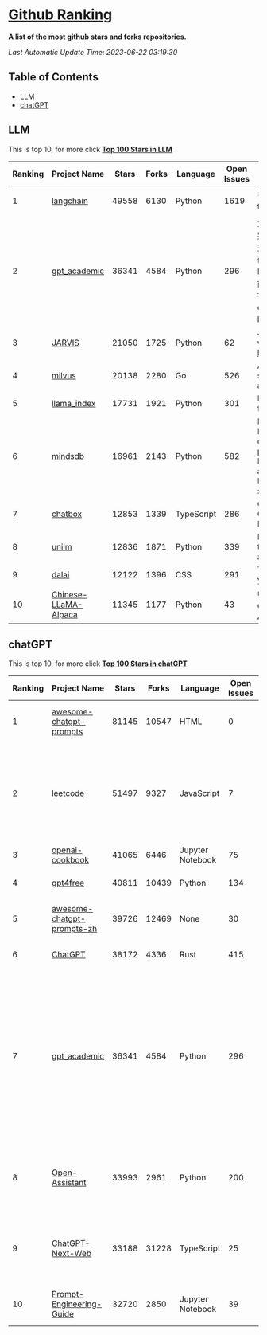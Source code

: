 [Github Ranking](./README.md)
==========

**A list of the most github stars and forks repositories.**

*Last Automatic Update Time: 2023-06-22 03:19:30*

## Table of Contents
 * [LLM](#LLM)
 * [chatGPT](#chatGPT)

## LLM

This is top 10, for more click **[Top 100 Stars in LLM](Top100/LLM.md)**

| Ranking | Project Name | Stars | Forks | Language | Open Issues | Description | Last Commit |
| ------- | ------------ | ----- | ----- | -------- | ----------- | ----------- | ----------- |
| 1 | [langchain](https://github.com/hwchase17/langchain) | 49558 | 6130 | Python | 1619 | ⚡ Building applications with LLMs through composability ⚡ | 2023-06-22T03:17:08Z |
| 2 | [gpt_academic](https://github.com/binary-husky/gpt_academic) | 36341 | 4584 | Python | 296 | 为ChatGPT/GLM提供图形交互界面，特别优化论文阅读润色体验，模块化设计支持自定义快捷按钮&函数插件，支持代码块表格显示，Tex公式双显示，支持Python和C++等项目剖析&自译解功能，PDF/LaTex论文翻译&总结功能，支持并行问询多种LLM模型，支持清华chatglm等本地模型。兼容复旦MOSS, llama, rwkv, 盘古, newbing, claude等 | 2023-06-21T08:23:21Z |
| 3 | [JARVIS](https://github.com/microsoft/JARVIS) | 21050 | 1725 | Python | 62 | JARVIS, a system to connect LLMs with ML community. Paper: https://arxiv.org/pdf/2303.17580.pdf | 2023-06-09T22:52:32Z |
| 4 | [milvus](https://github.com/milvus-io/milvus) | 20138 | 2280 | Go | 526 | A cloud-native vector database, storage for next generation AI applications | 2023-06-21T16:45:51Z |
| 5 | [llama_index](https://github.com/jerryjliu/llama_index) | 17731 | 1921 | Python | 301 | LlamaIndex (GPT Index) is a data framework for your LLM applications | 2023-06-22T03:11:56Z |
| 6 | [mindsdb](https://github.com/mindsdb/mindsdb) | 16961 | 2143 | Python | 582 | MindsDB is a Server for Artificial Intelligence Logic. Enabling developers to ship to production AI powered projects (from the latest LLMs, vector operations, state of the art time-series forecasting to Machine Learning) in a fast and scalable way.  | 2023-06-21T22:48:51Z |
| 7 | [chatbox](https://github.com/Bin-Huang/chatbox) | 12853 | 1339 | TypeScript | 286 | Chatbox is a desktop app for GPT/LLM that supports Windows, Mac, Linux & Web Online | 2023-06-17T23:01:51Z |
| 8 | [unilm](https://github.com/microsoft/unilm) | 12836 | 1871 | Python | 339 | Large-scale Self-supervised Pre-training Across Tasks, Languages, and Modalities | 2023-06-22T03:07:36Z |
| 9 | [dalai](https://github.com/cocktailpeanut/dalai) | 12122 | 1396 | CSS | 291 | The simplest way to run LLaMA on your local machine | 2023-06-12T17:24:00Z |
| 10 | [Chinese-LLaMA-Alpaca](https://github.com/ymcui/Chinese-LLaMA-Alpaca) | 11345 | 1177 | Python | 43 | 中文LLaMA&Alpaca大语言模型+本地CPU/GPU训练部署 (Chinese LLaMA & Alpaca LLMs) | 2023-06-21T07:01:01Z |


## chatGPT

This is top 10, for more click **[Top 100 Stars in chatGPT](Top100/chatGPT.md)**

| Ranking | Project Name | Stars | Forks | Language | Open Issues | Description | Last Commit |
| ------- | ------------ | ----- | ----- | -------- | ----------- | ----------- | ----------- |
| 1 | [awesome-chatgpt-prompts](https://github.com/f/awesome-chatgpt-prompts) | 81145 | 10547 | HTML | 0 | This repo includes ChatGPT prompt curation to use ChatGPT better. | 2023-06-19T16:10:09Z |
| 2 | [leetcode](https://github.com/azl397985856/leetcode) | 51497 | 9327 | JavaScript | 7 | 推荐免费ChatGPT网站：www.lintcode.com/chat-gpt?utm_source=tf-github-lucifer  LeetCode Solutions: A Record of My Problem Solving Journey.( leetcode题解，记录自己的leetcode解题之路。) | 2023-06-13T16:05:38Z |
| 3 | [openai-cookbook](https://github.com/openai/openai-cookbook) | 41065 | 6446 | Jupyter Notebook | 75 | Examples and guides for using the OpenAI API | 2023-06-22T00:07:35Z |
| 4 | [gpt4free](https://github.com/xtekky/gpt4free) | 40811 | 10439 | Python | 134 | decentralising the Ai Industry, just some language model api's... | 2023-06-17T22:59:34Z |
| 5 | [awesome-chatgpt-prompts-zh](https://github.com/PlexPt/awesome-chatgpt-prompts-zh) | 39726 | 12469 | None | 30 | ChatGPT 中文调教指南。各种场景使用指南。学习怎么让它听你的话。 | 2023-06-19T03:00:36Z |
| 6 | [ChatGPT](https://github.com/lencx/ChatGPT) | 38172 | 4336 | Rust | 415 | 🔮 ChatGPT Desktop Application (Mac, Windows and Linux) | 2023-06-15T14:51:49Z |
| 7 | [gpt_academic](https://github.com/binary-husky/gpt_academic) | 36341 | 4584 | Python | 296 | 为ChatGPT/GLM提供图形交互界面，特别优化论文阅读润色体验，模块化设计支持自定义快捷按钮&函数插件，支持代码块表格显示，Tex公式双显示，支持Python和C++等项目剖析&自译解功能，PDF/LaTex论文翻译&总结功能，支持并行问询多种LLM模型，支持清华chatglm等本地模型。兼容复旦MOSS, llama, rwkv, 盘古, newbing, claude等 | 2023-06-21T08:23:21Z |
| 8 | [Open-Assistant](https://github.com/LAION-AI/Open-Assistant) | 33993 | 2961 | Python | 200 | OpenAssistant is a chat-based assistant that understands tasks, can interact with third-party systems, and retrieve information dynamically to do so. | 2023-06-21T09:55:03Z |
| 9 | [ChatGPT-Next-Web](https://github.com/Yidadaa/ChatGPT-Next-Web) | 33188 | 31228 | TypeScript | 25 | A well-designed cross-platform ChatGPT UI (Web / PWA / Linux / Win / MacOS). 一键拥有你自己的跨平台 ChatGPT 应用。 | 2023-06-22T02:18:31Z |
| 10 | [Prompt-Engineering-Guide](https://github.com/dair-ai/Prompt-Engineering-Guide) | 32720 | 2850 | Jupyter Notebook | 39 | 🐙 Guides, papers, lecture, notebooks and resources for prompt engineering | 2023-06-22T02:48:56Z |


